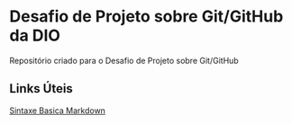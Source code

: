 # Desafio de Projeto sobre Git/GitHub da DIO
Repositório criado para o Desafio de Projeto sobre Git/GitHub
## Links Úteis
[Sintaxe Basica Markdown](https://www.markdownguide.org/basic-syntax/)
